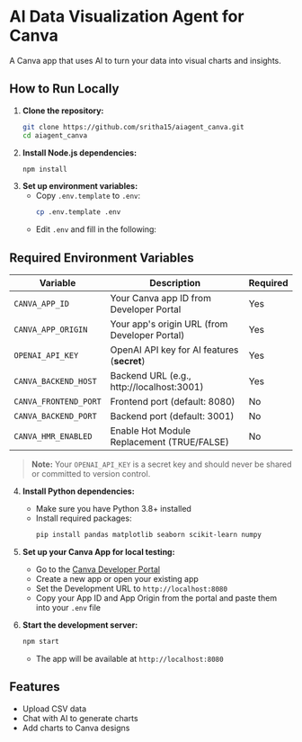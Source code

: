 # AI Data Visualization Agent for Canva

A Canva app that uses AI to turn your data into visual charts and insights.

## How to Run Locally

1. **Clone the repository:**
   ```bash
   git clone https://github.com/sritha15/aiagent_canva.git
   cd aiagent_canva
   ```
2. **Install Node.js dependencies:**
   ```bash
   npm install
   ```
3. **Set up environment variables:**
   - Copy `.env.template` to `.env`:
     ```bash
     cp .env.template .env
     ```
   - Edit `.env` and fill in the following:

## Required Environment Variables

| Variable              | Description                                      | Required |
|-----------------------|--------------------------------------------------|----------|
| `CANVA_APP_ID`        | Your Canva app ID from Developer Portal           | Yes      |
| `CANVA_APP_ORIGIN`    | Your app's origin URL (from Developer Portal)     | Yes      |
| `OPENAI_API_KEY`      | OpenAI API key for AI features (**secret**)       | Yes      |
| `CANVA_BACKEND_HOST`  | Backend URL (e.g., http://localhost:3001)        | Yes      |
| `CANVA_FRONTEND_PORT` | Frontend port (default: 8080)                    | No       |
| `CANVA_BACKEND_PORT`  | Backend port (default: 3001)                     | No       |
| `CANVA_HMR_ENABLED`   | Enable Hot Module Replacement (TRUE/FALSE)        | No       |

> **Note:** Your `OPENAI_API_KEY` is a secret key and should never be shared or committed to version control.

4. **Install Python dependencies:**
   - Make sure you have Python 3.8+ installed
   - Install required packages:
     ```bash
     pip install pandas matplotlib seaborn scikit-learn numpy
     ```
5. **Set up your Canva App for local testing:**
   - Go to the [Canva Developer Portal](https://www.canva.com/developers/)
   - Create a new app or open your existing app
   - Set the Development URL to `http://localhost:8080`
   - Copy your App ID and App Origin from the portal and paste them into your `.env` file

6. **Start the development server:**
   ```bash
   npm start
   ```
   - The app will be available at `http://localhost:8080`

## Features
- Upload CSV data
- Chat with AI to generate charts
- Add charts to Canva designs 